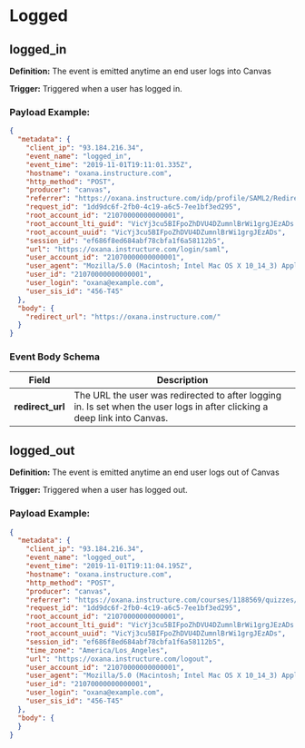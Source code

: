 Logged
==============

<h2 id="logged_in">logged_in</h2>

**Definition:** The event is emitted anytime an end user logs into Canvas

**Trigger:** Triggered when a user has logged in.




### Payload Example:

```json
{
  "metadata": {
    "client_ip": "93.184.216.34",
    "event_name": "logged_in",
    "event_time": "2019-11-01T19:11:01.335Z",
    "hostname": "oxana.instructure.com",
    "http_method": "POST",
    "producer": "canvas",
    "referrer": "https://oxana.instructure.com/idp/profile/SAML2/Redirect/SSO?execution=e1s2",
    "request_id": "1dd9dc6f-2fb0-4c19-a6c5-7ee1bf3ed295",
    "root_account_id": "21070000000000001",
    "root_account_lti_guid": "VicYj3cu5BIFpoZhDVU4DZumnlBrWi1grgJEzADs.oxana.instructure.com",
    "root_account_uuid": "VicYj3cu5BIFpoZhDVU4DZumnlBrWi1grgJEzADs",
    "session_id": "ef686f8ed684abf78cbfa1f6a58112b5",
    "url": "https://oxana.instructure.com/login/saml",
    "user_account_id": "21070000000000001",
    "user_agent": "Mozilla/5.0 (Macintosh; Intel Mac OS X 10_14_3) AppleWebKit/537.36 (KHTML, like Gecko) Chrome/73.0.3683.103 Safari/537.36",
    "user_id": "21070000000000001",
    "user_login": "oxana@example.com",
    "user_sis_id": "456-T45"
  },
  "body": {
    "redirect_url": "https://oxana.instructure.com/"
  }
}
```




### Event Body Schema

| Field | Description |
|-|-|
| **redirect_url** | The URL the user was redirected to after logging in. Is set when the user logs in after clicking a deep link into Canvas. |



<h2 id="logged_out">logged_out</h2>

**Definition:** The event is emitted anytime an end user logs out of Canvas

**Trigger:** Triggered when a user has logged out.




### Payload Example:

```json
{
  "metadata": {
    "client_ip": "93.184.216.34",
    "event_name": "logged_out",
    "event_time": "2019-11-01T19:11:04.195Z",
    "hostname": "oxana.instructure.com",
    "http_method": "POST",
    "producer": "canvas",
    "referrer": "https://oxana.instructure.com/courses/1188569/quizzes/4266352?module_item_id=23650329",
    "request_id": "1dd9dc6f-2fb0-4c19-a6c5-7ee1bf3ed295",
    "root_account_id": "21070000000000001",
    "root_account_lti_guid": "VicYj3cu5BIFpoZhDVU4DZumnlBrWi1grgJEzADs.oxana.instructure.com",
    "root_account_uuid": "VicYj3cu5BIFpoZhDVU4DZumnlBrWi1grgJEzADs",
    "session_id": "ef686f8ed684abf78cbfa1f6a58112b5",
    "time_zone": "America/Los_Angeles",
    "url": "https://oxana.instructure.com/logout",
    "user_account_id": "21070000000000001",
    "user_agent": "Mozilla/5.0 (Macintosh; Intel Mac OS X 10_14_3) AppleWebKit/537.36 (KHTML, like Gecko) Chrome/73.0.3683.103 Safari/537.36",
    "user_id": "21070000000000001",
    "user_login": "oxana@example.com",
    "user_sis_id": "456-T45"
  },
  "body": {
  }
}
```





